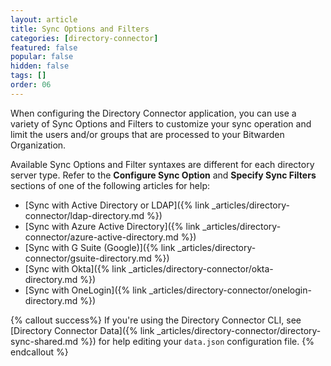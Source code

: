 ```yaml
---
layout: article
title: Sync Options and Filters
categories: [directory-connector]
featured: false
popular: false
hidden: false
tags: []
order: 06
---
```


When configuring the Directory Connector application, you can use a variety of Sync Options and Filters to customize your sync operation and limit the users and/or groups that are processed to your Bitwarden Organization.

Available Sync Options and Filter syntaxes are different for each directory server type. Refer to the **Configure Sync Option** and **Specify Sync Filters** sections of one of the following articles for help:

- [Sync with Active Directory or LDAP]({% link _articles/directory-connector/ldap-directory.md %})
- [Sync with Azure Active Directory]({% link _articles/directory-connector/azure-active-directory.md %})
- [Sync with G Suite (Google)]({% link _articles/directory-connector/gsuite-directory.md %})
- [Sync with Okta]({% link _articles/directory-connector/okta-directory.md %})
- [Sync with OneLogin]({% link _articles/directory-connector/onelogin-directory.md %})

{% callout success%}
If you're using the Directory Connector CLI, see [Directory Connector Data]({% link _articles/directory-connector/directory-sync-shared.md %}) for help editing your `data.json` configuration file.
{% endcallout %}
